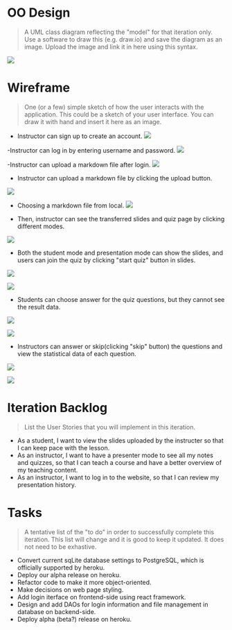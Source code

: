 # OO Design
> A UML class diagram reflecting the "model" for that iteration only.
> Use a software to draw this (e.g. draw.io) and save the diagram as an image. 
> Upload the image and link it in here using this syntax.

![](https://github.com/jhu-oose/2020-spring-group-QuizHero/blob/master/docs/it3/it3_UML.png)

# Wireframe
> One (or a few) simple sketch of how the user interacts with the application. 
> This could be a sketch of your user interface. 
> You can draw it with hand and insert it here as an image.

- Instructor can sign up to create an account.
![](https://github.com/jhu-oose/2020-spring-group-QuizHero/blob/master/docs/it4/signup.png)

-Instructor can log in by entering username and password.
![](https://github.com/jhu-oose/2020-spring-group-QuizHero/blob/master/docs/it4/login.png)

-Instructor can upload a markdown file after login.
![](https://github.com/jhu-oose/2020-spring-group-QuizHero/blob/master/docs/it4/upload.png)

- Instructor can upload a markdown file by clicking the upload button.

![](https://github.com/jhu-oose/2020-spring-group-QuizHero/blob/master/docs/it3/upload1.jpg)

- Choosing a markdown file from local.
![](https://github.com/jhu-oose/2020-spring-group-QuizHero/blob/master/docs/it3/upload2.jpg)

- Then, instructor can see the transferred slides and quiz page by clicking different modes.

![](https://github.com/jhu-oose/2020-spring-group-QuizHero/blob/master/docs/it3/upload3.jpg)

- Both the student mode and presentation mode can show the slides, and users can join the quiz by clicking "start quiz" button in slides.

![](https://github.com/jhu-oose/2020-spring-group-QuizHero/blob/master/docs/it3/pre1.jpg)

![](https://github.com/jhu-oose/2020-spring-group-QuizHero/blob/master/docs/it3/pre2.jpg)

- Students can choose answer for the quiz questions, but they cannot see the result data.

![](https://github.com/jhu-oose/2020-spring-group-QuizHero/blob/master/docs/it3/quiz-stu.jpg)

![](https://github.com/jhu-oose/2020-spring-group-QuizHero/blob/master/docs/it3/stu-result.jpg)

- Instructors can answer or skip(clicking "skip" button) the questions and view the statistical data of each question.

![](https://github.com/jhu-oose/2020-spring-group-QuizHero/blob/master/docs/it3/quiz-presentation.jpg)

![](https://github.com/jhu-oose/2020-spring-group-QuizHero/blob/master/docs/it3/presentation-statistic.jpg)

# Iteration Backlog
> List the User Stories that you will implement in this iteration.
- As a student, I want to view the slides uploaded by the instructer so that I can keep pace with the lesson.
- As an instructor, I want to have a presenter mode to see all my notes and quizzes, so that I can teach a course and have a better overview of my teaching content.
- As an instructor, I want to log in to the website, so that I can review my presentation history.


# Tasks
> A tentative list of the "to do" in order to successfully complete this iteration. 
> This list will change and it is good to keep it updated. 
> It does not need to be exhastive.
- Convert current sqLite database settings to PostgreSQL, which is officially supported by heroku.
- Deploy our alpha release on heroku.
- Refactor code to make it more object-oriented.
- Make decisions on web page styling.
- Add login iterface on frontend-side using react framework.
- Design and add DAOs for login information and file management in database on backend-side.
- Deploy alpha (beta?) release on heroku.


<!--# Retrospective

### What went well?

### Challenges we met & Our solutions.-->
